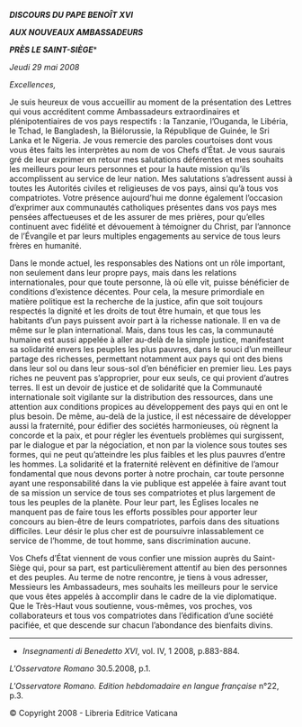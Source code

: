 ***DISCOURS DU PAPE BENOÎT XVI***

***AUX NOUVEAUX AMBASSADEURS***

***PRÈS LE SAINT-SIÈGE****

*Jeudi 29 mai 2008*

*Excellences,*

Je suis heureux de vous accueillir au moment de la présentation des Lettres qui vous accréditent comme Ambassadeurs extraordinaires et plénipotentiaires de vos pays respectifs : la Tanzanie, l’Ouganda, le Libéria, le Tchad, le Bangladesh, la Biélorussie, la République de Guinée, le Sri Lanka et le Nigeria. Je vous remercie des paroles courtoises dont vous vous êtes faits les interprètes au nom de vos Chefs d’État. Je vous saurais gré de leur exprimer en retour mes salutations déférentes et mes souhaits les meilleurs pour leurs personnes et pour la haute mission qu’ils accomplissent au service de leur nation. Mes salutations s’adressent aussi à toutes les Autorités civiles et religieuses de vos pays, ainsi qu’à tous vos compatriotes. Votre présence aujourd’hui me donne également l’occasion d’exprimer aux communautés catholiques présentes dans vos pays mes pensées affectueuses et de les assurer de mes prières, pour qu’elles continuent avec fidélité et dévouement à témoigner du Christ, par l’annonce de l’Évangile et par leurs multiples engagements au service de tous leurs frères en humanité.

Dans le monde actuel, les responsables des Nations ont un rôle important, non seulement dans leur propre pays, mais dans les relations internationales, pour que toute personne, là où elle vit, puisse bénéficier de conditions d’existence décentes. Pour cela, la mesure primordiale en matière politique est la recherche de la justice, afin que soit toujours respectés la dignité et les droits de tout être humain, et que tous les habitants d’un pays puissent avoir part à la richesse nationale. Il en va de même sur le plan international. Mais, dans tous les cas, la communauté humaine est aussi appelée à aller au-delà de la simple justice, manifestant sa solidarité envers les peuples les plus pauvres, dans le souci d’un meilleur partage des richesses, permettant notamment aux pays qui ont des biens dans leur sol ou dans leur sous-sol d’en bénéficier en premier lieu. Les pays riches ne peuvent pas s’approprier, pour eux seuls, ce qui provient d’autres terres. Il est un devoir de justice et de solidarité que la Communauté internationale soit vigilante sur la distribution des ressources, dans une attention aux conditions propices au développement des pays qui en ont le plus besoin. De même, au-delà de la justice, il est nécessaire de développer aussi la fraternité, pour édifier des sociétés harmonieuses, où règnent la concorde et la paix, et pour régler les éventuels problèmes qui surgissent, par le dialogue et par la négociation, et non par la violence sous toutes ses formes, qui ne peut qu’atteindre les plus faibles et les plus pauvres d’entre les hommes. La solidarité et la fraternité relèvent en définitive de l’amour fondamental que nous devons porter à notre prochain, car toute personne ayant une responsabilité dans la vie publique est appelée à faire avant tout de sa mission un service de tous ses compatriotes et plus largement de tous les peuples de la planète. Pour leur part, les Églises locales ne manquent pas de faire tous les efforts possibles pour apporter leur concours au bien-être de leurs compatriotes, parfois dans des situations difficiles. Leur désir le plus cher est de poursuivre inlassablement ce service de l’homme, de tout homme, sans discrimination aucune.

Vos Chefs d’État viennent de vous confier une mission auprès du Saint-Siège qui, pour sa part, est particulièrement attentif au bien des personnes et des peuples. Au terme de notre rencontre, je tiens à vous adresser, Messieurs les Ambassadeurs, mes souhaits les meilleurs pour le service que vous êtes appelés à accomplir dans le cadre de la vie diplomatique. Que le Très-Haut vous soutienne, vous-mêmes, vos proches, vos collaborateurs et tous vos compatriotes dans l’édification d’une société pacifiée, et que descende sur chacun l’abondance des bienfaits divins.

* * *

* *Insegnamenti di Benedetto XVI*, vol. IV, 1 2008, p.883-884.

*L'Osservatore Romano* 30.5.2008, p.1.

*L'Osservatore Romano. Edition hebdomadaire en langue française* n°22, p.3.

© Copyright 2008 - Libreria Editrice Vaticana